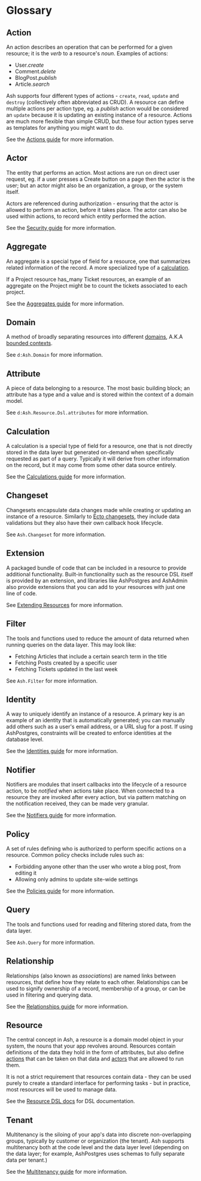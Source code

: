 # Glossary

## Action

An action describes an operation that can be performed for a given resource; it is the _verb_ to a resource's _noun_. Examples of actions:

- User._create_
- Comment._delete_
- BlogPost._publish_
- Article._search_

Ash supports four different types of actions - `create`, `read`, `update` and `destroy` (collectively often abbreviated as CRUD). A resource can define multiple actions per action type, eg. a _publish_ action would be considered an `update` because it is updating an existing instance of a resource. Actions are much more flexible than simple CRUD, but these four action types serve as templates for anything you might want to do.

See the [Actions guide](/documentation/topics/actions.md) for more information.

## Actor

The entity that performs an action. Most actions are run on direct user request, eg. if a user presses a Create button on a page then the actor is the user; but an actor might also be an organization, a group, or the system itself.

Actors are referenced during authorization - ensuring that the actor is allowed to perform an action, before it takes place. The actor can also be used within actions, to record which entity performed the action.

See the [Security guide](/documentation/topics/security.md#actors) for more information.

## Aggregate

An aggregate is a special type of field for a resource, one that summarizes related information of the record. A more specialized type of a [calculation](#calculation).

If a Project resource has_many Ticket resources, an example of an aggregate on the Project might be to count the tickets associated to each project.

See the [Aggregates guide](/documentation/topics/aggregates.md) for more information.

## Domain

A method of broadly separating resources into different [domains](<https://en.wikipedia.org/wiki/Domain_(software_engineering)>), A.K.A [bounded contexts](https://martinfowler.com/bliki/BoundedContext.html).

See `d:Ash.Domain` for more information.

## Attribute

A piece of data belonging to a resource. The most basic building block; an attribute has a type and a value and is stored within the context of a domain model.

See `d:Ash.Resource.Dsl.attributes` for more information.

## Calculation

A calculation is a special type of field for a resource, one that is not directly stored in the data layer but generated on-demand when specifically requested as part of a query. Typically it will derive from other information on the record, but it may come from some other data source entirely.

See the [Calculations guide](/documentation/topics/calculations.md) for more information.

## Changeset

Changesets encapsulate data changes made while creating or updating an instance of a resource. Similarly to [Ecto changesets](https://hexdocs.pm/ecto/Ecto.Changeset.html), they include data validations but they also have their own callback hook lifecycle.

See `Ash.Changeset` for more information.

## Extension

A packaged bundle of code that can be included in a resource to provide additional functionality. Built-in functionality such as the resource DSL itself is provided by an extension, and libraries like AshPostgres and AshAdmin also provide extensions that you can add to your resources with just one line of code.

See [Extending Resources](/documentation/topics/extending-resources.md) for more information.

## Filter

The tools and functions used to reduce the amount of data returned when running queries on the data layer. This may look like:

- Fetching Articles that include a certain search term in the title
- Fetching Posts created by a specific user
- Fetching Tickets updated in the last week

See `Ash.Filter` for more information.

## Identity

A way to uniquely identify an instance of a resource. A primary key is an example of an identity that is automatically generated; you can manually add others such as a user's email address, or a URL slug for a post. If using AshPostgres, constraints will be created to enforce identities at the database level.

See the [Identities guide](/documentation/topics/identities.md) for more information.

## Notifier

Notifiers are modules that insert callbacks into the lifecycle of a resource action, to be _notified_ when actions take place. When connected to a resource they are invoked after every action, but via pattern matching on the notification received, they can be made very granular.

See the [Notifiers guide](/documentation/topics/notifiers.md) for more information.

## Policy

A set of rules defining who is authorized to perform specific actions on a resource. Common policy checks include rules such as:

- Forbidding anyone other than the user who wrote a blog post, from editing it
- Allowing only admins to update site-wide settings

See the [Policies guide](/documentation/topics/policies.md) for more information.

## Query

The tools and functions used for reading and filtering stored data, from the data layer.

See `Ash.Query` for more information.

## Relationship

Relationships (also known as _associations_) are named links between resources, that define how they relate to each other. Relationships can be used to signify ownership of a record, membership of a group, or can be used in filtering and querying data.

See the [Relationships guide](/documentation/topics/relationships.md) for more information.

## Resource

The central concept in Ash, a resource is a domain model object in your system, the nouns that your app revolves around. Resources contain definitions of the data they hold in the form of attributes, but also define [actions](#action) that can be taken on that data and [actors](#actor) that are allowed to run them.

It is not a strict requirement that resources contain data - they can be used purely to create a standard interface for performing tasks - but in practice, most resources will be used to manage data.

See the [Resource DSL docs](dsl-ash-resource.html) for DSL documentation.

## Tenant

Multitenancy is the siloing of your app's data into discrete non-overlapping groups, typically by customer or organization (the tenant). Ash supports multitenancy both at the code level and the data layer level (depending on the data layer; for example, AshPostgres uses schemas to fully separate data per tenant.)

See the [Multitenancy guide](/documentation/topics/multitenancy.md) for more information.
